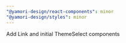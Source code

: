 ```yaml
---
"@yamori-design/react-components": minor
"@yamori-design/styles": minor
---
```


Add Link and initial ThemeSelect components
